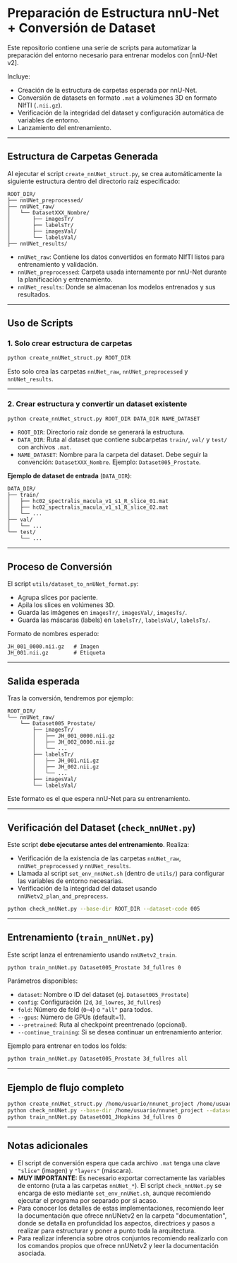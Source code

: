 # Preparación de Estructura nnU-Net + Conversión de Dataset

Este repositorio contiene una serie de scripts para automatizar la preparación del entorno necesario para entrenar modelos con [nnU-Net v2].

Incluye:

- Creación de la estructura de carpetas esperada por nnU-Net.
- Conversión de datasets en formato `.mat` a volúmenes 3D en formato NIfTI (`.nii.gz`).
- Verificación de la integridad del dataset y configuración automática de variables de entorno.
- Lanzamiento del entrenamiento.

---

## Estructura de Carpetas Generada

Al ejecutar el script `create_nnUNet_struct.py`, se crea automáticamente la siguiente estructura dentro del directorio raíz especificado:

```
ROOT_DIR/
├── nnUNet_preprocessed/
├── nnUNet_raw/
│   └── DatasetXXX_Nombre/
│       ├── imagesTr/
│       ├── labelsTr/
│       ├── imagesVal/
│       └── labelsVal/
├── nnUNet_results/
```

- `nnUNet_raw`: Contiene los datos convertidos en formato NIfTI listos para entrenamiento y validación.
- `nnUNet_preprocessed`: Carpeta usada internamente por nnU-Net durante la planificación y entrenamiento.
- `nnUNet_results`: Donde se almacenan los modelos entrenados y sus resultados.

---

## Uso de Scripts

### 1. Solo crear estructura de carpetas

```bash
python create_nnUNet_struct.py ROOT_DIR
```

Esto solo crea las carpetas `nnUNet_raw`, `nnUNet_preprocessed` y `nnUNet_results`.

---

### 2. Crear estructura y convertir un dataset existente

```bash
python create_nnUNet_struct.py ROOT_DIR DATA_DIR NAME_DATASET
```

- `ROOT_DIR`: Directorio raíz donde se generará la estructura.
- `DATA_DIR`: Ruta al dataset que contiene subcarpetas `train/`, `val/` y `test/` con archivos `.mat`.
- `NAME_DATASET`: Nombre para la carpeta del dataset. Debe seguir la convención: `DatasetXXX_Nombre`. Ejemplo: `Dataset005_Prostate`.

**Ejemplo de dataset de entrada** (`DATA_DIR`):

```
DATA_DIR/
├── train/
│   ├── hc02_spectralis_macula_v1_s1_R_slice_01.mat
│   ├── hc02_spectralis_macula_v1_s1_R_slice_02.mat
│   └── ...
├── val/
│   └── ...
└── test/
    └── ...
```

---

## Proceso de Conversión

El script `utils/dataset_to_nnUNet_format.py`:

- Agrupa slices por paciente.
- Apila los slices en volúmenes 3D.
- Guarda las imágenes en `imagesTr/`, `imagesVal/`, `imagesTs/`.
- Guarda las máscaras (labels) en `labelsTr/`, `labelsVal/`, `labelsTs/`.

Formato de nombres esperado:

```
JH_001_0000.nii.gz   # Imagen
JH_001.nii.gz        # Etiqueta
```

---

## Salida esperada

Tras la conversión, tendremos por ejemplo:

```
ROOT_DIR/
└── nnUNet_raw/
    └── Dataset005_Prostate/
        ├── imagesTr/
        │   ├── JH_001_0000.nii.gz
        │   ├── JH_002_0000.nii.gz
        │   └── ...
        ├── labelsTr/
        │   ├── JH_001.nii.gz
        │   ├── JH_002.nii.gz
        │   └── ...
        ├── imagesVal/
        └── labelsVal/
```

Este formato es el que espera nnU-Net para su entrenamiento.

---

## Verificación del Dataset (`check_nnUNet.py`)

Este script **debe ejecutarse antes del entrenamiento**. Realiza:

- Verificación de la existencia de las carpetas `nnUNet_raw`, `nnUNet_preprocessed` y `nnUNet_results`.
- Llamada al script `set_env_nnUNet.sh` (dentro de `utils/`) para configurar las variables de entorno necesarias.
- Verificación de la integridad del dataset usando `nnUNetv2_plan_and_preprocess`.

```bash
python check_nnUNet.py --base-dir ROOT_DIR --dataset-code 005
```

---

## Entrenamiento (`train_nnUNet.py`)

Este script lanza el entrenamiento usando `nnUNetv2_train`.

```bash
python train_nnUNet.py Dataset005_Prostate 3d_fullres 0
```

Parámetros disponibles:

- `dataset`:    Nombre o ID del dataset (ej. `Dataset005_Prostate`)
- `config`:     Configuración (`2d`, `3d_lowres`, `3d_fullres`)
- `fold`:       Número de fold (`0`–`4`) o `"all"` para todos.
- `--gpus`:                 Número de GPUs (default=1).
- `--pretrained`:           Ruta al checkpoint preentrenado (opcional).
- `--continue_training`:    Si se desea continuar un entrenamiento anterior.

Ejemplo para entrenar en todos los folds:

```bash
python train_nnUNet.py Dataset005_Prostate 3d_fullres all
```

---

## Ejemplo de flujo completo

```bash
python create_nnUNet_struct.py /home/usuario/nnunet_project /home/usuario/mis_datos Dataset001_JHopkins
python check_nnUNet.py --base-dir /home/usuario/nnunet_project --dataset-code 001
python train_nnUNet.py Dataset001_JHopkins 3d_fullres 0
```

---

## Notas adicionales

- El script de conversión espera que cada archivo `.mat` tenga una clave `"slice"` (imagen) y `"layers"` (máscara).
- **MUY IMPORTANTE:** Es necesario exportar correctamente las variables de entorno (ruta a las carpetas `nnUNet_*`). El script `check_nnUNet.py` se encarga de esto mediante `set_env_nnUNet.sh`, aunque recomiendo ejecutar el programa por separado por si acaso.
- Para conocer los detalles de estas implementaciones, recomiendo leer la documentación que ofrece nnUNetv2 en la carpeta "documentation", donde se detalla en profundidad los aspectos, directrices 
  y pasos a realizar para estructurar y poner a punto toda la arquitectura.
- Para realizar inferencia sobre otros conjuntos recomiendo realizarlo con los comandos propios que ofrece nnUNetv2 y leer la documentación asociada.

